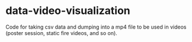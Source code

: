 # data-video-visualization
Code for taking csv data and dumping into a mp4 file to be used in videos (poster session, static fire videos, and so on). 
